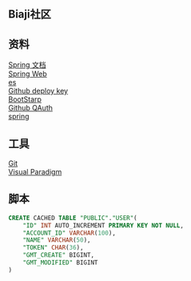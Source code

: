 ## Biaji社区

## 资料
[Spring 文档](https://spring.io/guides)  
[Spring Web](https://spring.io/guides/gs/serving-web-content/)  
[es](https://elasticsearch.cn/explore)  
[Github deploy key](https://docs.github.com/v3/guides/managing-deploy-keys/#deploy-keys)  
[BootStarp](https://getbootstrap.com/docs/5.0/getting-started/introduction/)  
[Github QAuth](https://docs.github.com/en/developers/apps/creating-an-oauth-app)  
[spring](https://docs.spring.io/spring-boot/docs/2.0.0.RC1/reference/htmlsingle/#boot-features-embedded-database-support)

## 工具
[Git](https://git-scm.com/download)  
[Visual Paradigm](https://www.visual-paradigm.com)

## 脚本
```sql
CREATE CACHED TABLE "PUBLIC"."USER"(
    "ID" INT AUTO_INCREMENT PRIMARY KEY NOT NULL,
    "ACCOUNT_ID" VARCHAR(100),
    "NAME" VARCHAR(50),
    "TOKEN" CHAR(36),
    "GMT_CREATE" BIGINT,
    "GMT_MODIFIED" BIGINT
)
```